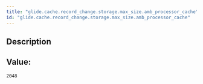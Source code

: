 ```yaml
---
title: "glide.cache.record_change.storage.max_size.amb_processor_cache"
id: "glide.cache.record_change.storage.max_size.amb_processor_cache"
---
```

## Description



## Value: 
```
2048
```